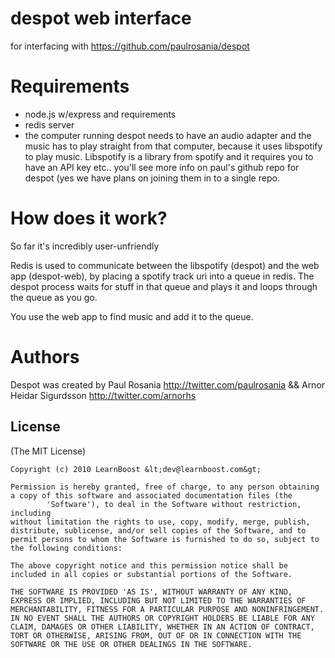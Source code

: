# despot web interface

for interfacing with https://github.com/paulrosania/despot

# Requirements

- node.js w/express and requirements
- redis server
- the computer running despot needs to have an audio adapter and the music
  has to play straight from that computer, because it
  uses libspotify to play music. Libspotify is a library from spotify and
  it requires you to have an API key etc.. you'll see more info on
  paul's github repo for despot (yes we have plans on joining them in to
  a single repo.

# How does it work?

So far it's incredibly user-unfriendly

Redis is used to communicate between the libspotify (despot) and the web app
(despot-web), by placing a spotify track uri into a queue in redis. The
despot process waits for stuff in that queue and plays it and loops through
the queue as you go.

You use the web app to find music and add it to the queue.

# Authors

Despot was created by Paul Rosania http://twitter.com/paulrosania && Arnor Heidar Sigurdsson http://twitter.com/arnorhs

## License

(The MIT License)

    Copyright (c) 2010 LearnBoost &lt;dev@learnboost.com&gt;

    Permission is hereby granted, free of charge, to any person obtaining
    a copy of this software and associated documentation files (the
            'Software'), to deal in the Software without restriction, including
    without limitation the rights to use, copy, modify, merge, publish,
    distribute, sublicense, and/or sell copies of the Software, and to
    permit persons to whom the Software is furnished to do so, subject to
    the following conditions:

    The above copyright notice and this permission notice shall be
    included in all copies or substantial portions of the Software.

    THE SOFTWARE IS PROVIDED 'AS IS', WITHOUT WARRANTY OF ANY KIND,
    EXPRESS OR IMPLIED, INCLUDING BUT NOT LIMITED TO THE WARRANTIES OF
    MERCHANTABILITY, FITNESS FOR A PARTICULAR PURPOSE AND NONINFRINGEMENT.
    IN NO EVENT SHALL THE AUTHORS OR COPYRIGHT HOLDERS BE LIABLE FOR ANY
    CLAIM, DAMAGES OR OTHER LIABILITY, WHETHER IN AN ACTION OF CONTRACT,
    TORT OR OTHERWISE, ARISING FROM, OUT OF OR IN CONNECTION WITH THE
    SOFTWARE OR THE USE OR OTHER DEALINGS IN THE SOFTWARE.
